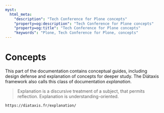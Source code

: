 ```yaml
---
myst:
  html_meta:
    "description": "Tech Conference for Plone concepts"
    "property=og:description": "Tech Conference for Plone concepts"
    "property=og:title": "Tech Conference for Plone concepts"
    "keywords": "Plone, Tech Conference for Plone, concepts"
---
```


# Concepts

This part of the documentation contains conceptual guides, including design defense and explanation of concepts for deeper study.
The Diátaxis framework also calls this class of documentation _explanation_.

> Explanation is a discursive treatment of a subject, that permits reflection.
> Explanation is understanding-oriented.

```{seealso}
https://diataxis.fr/explanation/
```
